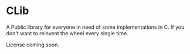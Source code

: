 # CLib

A Public library for everyone in need of some implementations in C.
If you don't want to reinvent the wheel every single time.

License coming soon.
